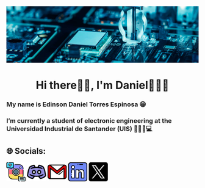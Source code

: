 <img src="Banner.jpg">

<h1 align="center">Hi there👋🏻, I'm Daniel🙋🏻‍♂️</h1>
<h3 align="Left">My name is Edinson Daniel Torres Espinosa 😁 </h3>
<h3 align="Left">I’m currently a student of electronic engineering at the Universidad Industrial de Santander (UIS) 👨🏻‍🎓💻 </h2>

## 🌐 Socials:
<a target="_blank" href="https://www.instagram.com/edanielito5/" style="display: inline-block;"><img src="GitHub/instagram.png" alt="Instagram" width="50" height="50" /></a>
<a target="_blank" href="https://discordapp.com/users/darkconqueso" style="display: inline-block;"><img src="GitHub/discord.png" alt="Discord" width="50" height="50" /></a>
<a href="mailto:danieltorres11007@gmail.com" target="_blank" style="display: inline-block;"><img src="GitHub/Gmail.png" alt="Gmail" width="50" height="50" /></a>
<a target="_blank" href="" style="display: inline-block;"><img src="GitHub/linkedin.png" alt="Linkedin" width="50" height="50" /></a>
<a target="_blank" href="https://x.com/edanielito51" style="display: inline-block;"><img src="GitHub/twitter.png" alt="Twitter" width="50" height="50" /></a>

